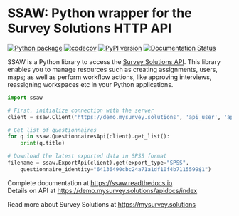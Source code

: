 # SSAW: Python wrapper for the Survey Solutions HTTP API

[![Python package](https://github.com/vavalomi/ssaw/workflows/Python%20package/badge.svg)](https://github.com/vavalomi/ssaw/actions)
[![codecov](https://codecov.io/gh/vavalomi/ssaw/branch/master/graph/badge.svg)](https://codecov.io/gh/vavalomi/ssaw)
[![PyPI version](https://badge.fury.io/py/ssaw.svg)](https://badge.fury.io/py/ssaw)
[![Documentation Status](https://readthedocs.org/projects/ssaw/badge/?version=latest)](https://ssaw.readthedocs.io/en/latest/?badge=latest)


SSAW is a Python library to access the [Survey Solutions API](<https://mysurvey.solutions>). This library enables you to manage resources such as creating assignments, users, maps; as well as perform workflow actions, like approving interviews, reassigning workspaces etc in your Python applications.


```python
import ssaw

# First, initialize connection with the server
client = ssaw.Client('https://demo.mysurvey.solutions', 'api_user', 'api_password')

# Get list of questionnaires
for q in ssaw.QuestionnairesApi(client).get_list():
    print(q.title)

# Download the latest exported data in SPSS format
filename = ssaw.ExportApi(client).get(export_type="SPSS",        
    questionnaire_identity="64136490cbc24a71a1df10f4b7115599$1")
```

Complete documentation at <https://ssaw.readthedocs.io>  
Details on API at <https://demo.mysurvey.solutions/apidocs/index>

Read more about Survey Solutions at <https://mysurvey.solutions>